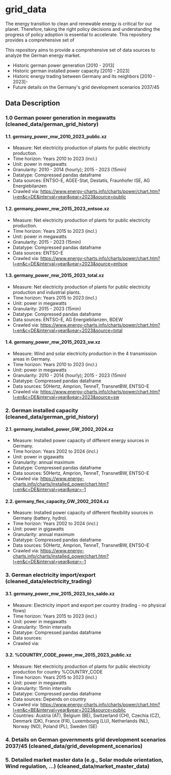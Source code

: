 # grid_data
The energy transition to clean and renewable energy is critical for our planet. Therefore, taking the right policy decisions and understanding the progress of policy adoption is essential to accelerate. This repository provides a comprehensive set of 

This repository aims to provide a comprehensive set of data sources to analyze the German energy market.
- Historic german power generation [2010 - 2013]
- Historic german installed power capacity [2010 - 2023]
- Historic energy trading between Germany and its neighbors [2010 - 2023]-
- Future details on the Germany's grid development scenarios 2037/45 

## Data Description

### 1.0 German power generation in megawatts (cleaned_data/german_grid_history)

#### 1.1. germany_power_mw_2010_2023_public.xz

- Measure: Net electricity production of plants for public electricity production.
- Time horizon: Years 2010 to 2023 (incl.)
- Unit: power in megawatts
- Granularity: 2010 - 2014 (hourly); 2015 - 2023 (15min)
- Datatype: Compressed pandas dataframe
- Data sources: ENTSO-E, AGEE-Stat, Destatis, Fraunhofer ISE, AG Energiebilanzen
- Crawled via: https://www.energy-charts.info/charts/power/chart.htm?l=en&c=DE&interval=year&year=2023&source=public

#### 1.2. germany_power_mw_2015_2023_entsoe.xz

- Measure: Net electricity production of plants for public electricity production.
- Time horizon: Years 2015 to 2023 (incl.)
- Unit: power in megawatts
- Granularity: 2015 - 2023 (15min)
- Datatype: Compressed pandas dataframe
- Data sources: ENTSO-E
- Crawled via: https://www.energy-charts.info/charts/power/chart.htm?l=en&c=DE&interval=year&year=2023&source=entsoe

#### 1.3. germany_power_mw_2015_2023_total.xz

- Measure: Net electricity production of plants for public electricity production and industrial plants.
- Time horizon: Years 2015 to 2023 (incl.)
- Unit: power in megawatts
- Granularity: 2015 - 2023 (15min)
- Datatype: Compressed pandas dataframe
- Data sources: ENTSO-E, AG Energiebilanzen, BDEW
- Crawled via: https://www.energy-charts.info/charts/power/chart.htm?l=en&c=DE&interval=year&year=2023&source=total

#### 1.4. germany_power_mw_2015_2023_sw.xz

- Measure: Wind and solar electricity production in the 4 transmission areas in Germany.
- Time horizon: Years 2010 to 2023 (incl.)
- Unit: power in megawatts
- Granularity: 2010 - 2014 (hourly); 2015 - 2023 (15min)
- Datatype: Compressed pandas dataframe
- Data sources: 50Hertz, Amprion, TenneT, TransnetBW, ENTSO-E
- Crawled via: https://www.energy-charts.info/charts/power/chart.htm?l=en&c=DE&interval=year&year=2023&source=sw

### 2. German installed capacity (cleaned_data/german_grid_history)

#### 2.1. germany_installed_power_GW_2002_2024.xz

- Measure: Installed power capacity of different energy sources in Germany.
- Time horizon: Years 2002 to 2024 (incl.)
- Unit: power in gigawatts
- Granularity: annual maximum
- Datatype: Compressed pandas dataframe
- Data sources: 50Hertz, Amprion, TenneT, TransnetBW, ENTSO-E
- Crawled via: https://www.energy-charts.info/charts/installed_power/chart.htm?l=en&c=DE&interval=year&year=-1

#### 2.2. germany_flex_capacity_GW_2002_2024.xz

- Measure: Installed power capacity of different flexibility sources in Germany (battery, hydro).
- Time horizon: Years 2002 to 2024 (incl.)
- Unit: power in gigawatts
- Granularity: annual maximum
- Datatype: Compressed pandas dataframe
- Data sources: 50Hertz, Amprion, TenneT, TransnetBW, ENTSO-E
- Crawled via: https://www.energy-charts.info/charts/installed_power/chart.htm?l=en&c=DE&interval=year&year=-1

### 3. German electricity import/export (cleaned_data/electricity_trading)

#### 3.1. germany_power_mw_2015_2023_tcs_saldo.xz

- Measure: Electricity import and export per country (trading - no physical flows)
- Time horizon: Years 2015 to 2023 (incl.)
- Unit: power in megawatts
- Granularity: 15min intervalls
- Datatype: Compressed pandas dataframe
- Data sources: 
- Crawled via: 

#### 3.2. %COUNTRY_CODE_power_mw_2015_2023_public.xz
- Measure: Net electricity production of plants for public electricity production for country %COUNTRY_CODE
- Time horizon: Years 2015 to 2023 (incl.)
- Unit: power in megawatts
- Granularity: 15min intervalls
- Datatype: Compressed pandas dataframe
- Data sources: Depends on country
- Crawled via: https://www.energy-charts.info/charts/power/chart.htm?l=en&c=BE&interval=year&year=2023&source=public
- Countries: Austria (AT), Belgium (BE), Switzerland (CH), Czechia (CZ), Denmark (DK), France (FR), Luxembourg (LU), Netherlands (NL), Norway (NO), Poland (PL), Sweden (SE)

### 4. Details on German governments grid development scenarios 2037/45 (cleaned_data/grid_development_scenarios)

### 5. Detailed market master data (e.g., Solar module orientation, Wind regulation, ...) (cleaned_data/market_master_data)